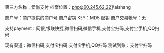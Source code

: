 第三方名称：爱尚支付
档案位置：php@60.245.62.221\aishang

商户号：商户提供的商户号
商户密钥 KEY：MD5 密钥
商户交易帐号：无

支持payment：网银,银联快捷,微信扫码,微信手机,支付宝扫码,支付宝手机,QQ扫码

现有渠道：微信扫码,支付宝扫码,支付宝手机,QQ扫码
测试到账：支付宝扫码